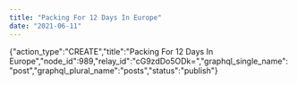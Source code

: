 ```yaml
---
title: "Packing For 12 Days In Europe"
date: "2021-06-11"
---
```


{"action\_type":"CREATE","title":"Packing For 12 Days In Europe","node\_id":989,"relay\_id":"cG9zdDo5ODk=","graphql\_single\_name":"post","graphql\_plural\_name":"posts","status":"publish"}
